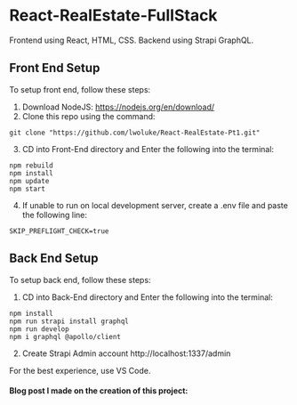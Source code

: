 # React-RealEstate-FullStack
Frontend using React, HTML, CSS. Backend using Strapi GraphQL.
## Front End Setup
To setup front end, follow these steps:

1) Download NodeJS: https://nodejs.org/en/download/
2) Clone this repo using the command:
```
git clone "https://github.com/lwoluke/React-RealEstate-Pt1.git"
```
3) CD into Front-End directory and Enter the following into the terminal:
```
npm rebuild
npm install
npm update
npm start
```
4) If unable to run on local development server, create a .env file and paste the following line:
```
SKIP_PREFLIGHT_CHECK=true
```

## Back End Setup
To setup back end, follow these steps:

1) CD into Back-End directory and Enter the following into the terminal:
```
npm install
npm run strapi install graphql
npm run develop
npm i graphql @apollo/client
```
2) Create Strapi Admin account http://localhost:1337/admin

For the best experience, use VS Code.
#### Blog post I made on the creation of this project:

